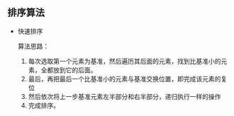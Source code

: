 ## 排序算法

+ 快速排序

  算法思路：

  1. 每次选取第一个元素为基准，然后遍历其后面的元素，找到比基准小的元素，全都放到它的后面。
  2. 最后，再把最后一个比基准小的元素与基准交换位置，即完成该元素的复位
  3. 然后依次将上一步基准元素左半部分和右半部分，递归执行一样的操作
  4. 完成排序。

  